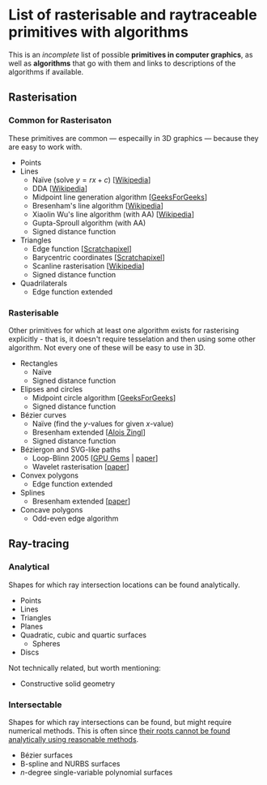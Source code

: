 # List of rasterisable and raytraceable primitives with algorithms

This is an *incomplete* list of possible **primitives in computer graphics**, as well as **algorithms** that go with them and links to descriptions of the algorithms if available.

## Rasterisation

### Common for Rasterisaton

These primitives are common &mdash; especailly in 3D graphics &mdash; because they are easy to work with.

 * Points
 * Lines
   * Naïve (solve $y = rx + c$) [[Wikipedia](https://en.wikipedia.org/wiki/Line_drawing_algorithm#A_naive_line-drawing_algorithm)]
   * DDA [[Wikipedia](https://en.wikipedia.org/wiki/Digital_differential_analyzer_(graphics_algorithm))]
   * Midpoint line generation algorithm [[GeeksForGeeks](https://www.geeksforgeeks.org/mid-point-line-generation-algorithm/)]
   * Bresenham's line algorithm [[Wikipedia](https://en.wikipedia.org/wiki/Bresenham%27s_line_algorithm)]
   * Xiaolin Wu's line algorithm (with AA) [[Wikipedia](https://en.wikipedia.org/wiki/Xiaolin_Wu%27s_line_algorithm)]
   * Gupta-Sproull algorithm (with AA)
   * Signed distance function
 * Triangles
   * Edge function [[Scratchapixel](https://www.scratchapixel.com/lessons/3d-basic-rendering/rasterization-practical-implementation/rasterization-stage)]
   * Barycentric coordinates [[Scratchapixel](https://www.scratchapixel.com/lessons/3d-basic-rendering/rasterization-practical-implementation/rasterization-stage)]</li>
   * Scanline rasterisation [[Wikipedia](https://en.wikipedia.org/wiki/Scanline_rendering)]</li>
   * Signed distance function
 * Quadrilaterals
   * Edge function extended

### Rasterisable

Other primitives for which at least one algorithm exists for rasterising explicitly - that is, it doesn't require tesselation and then using some other algorithm. Not every one of these will be easy to use in 3D.

 * Rectangles
   * Naïve
   * Signed distance function
 * Elipses and circles
   * Midpoint circle algorithm [[GeeksForGeeks](https://www.geeksforgeeks.org/mid-point-circle-drawing-algorithm/)]
   * Signed distance function
 * Bézier curves
   * Naïve (find the $y$-values for given $x$-value)
   * Bresenham extended [[Alois Zingl](http://members.chello.at/easyfilter/bresenham.html)]
   * Signed distance function
 * Béziergon and SVG-like paths
   * Loop-Blinn 2005 [[GPU Gems](https://developer.nvidia.com/gpugems/gpugems3/part-iv-image-effects/chapter-25-rendering-vector-art-gpu) | [paper](https://www.microsoft.com/en-us/research/wp-content/uploads/2005/01/p1000-loop.pdf)]
   * Wavelet rasterisation [[paper](https://people.engr.tamu.edu/schaefer/research/wavelet_rasterization.pdf)]
 * Convex polygons
   * Edge function extended
 * Splines
   * Bresenham extended [[paper](http://members.chello.at/~easyfilter/Bresenham.pdf)]
 * Concave polygons
   * Odd-even edge algorithm

## Ray-tracing

### Analytical

Shapes for which ray intersection locations can be found analytically.

 * Points
 * Lines
 * Triangles
 * Planes
 * Quadratic, cubic and quartic surfaces
   * Spheres
 * Discs

Not technically related, but worth mentioning:

 * Constructive solid geometry

### Intersectable

Shapes for which ray intersections can be found, but might require numerical methods. This is often since [their roots cannot be found analytically using reasonable methods](https://en.wikipedia.org/wiki/Abel%E2%80%93Ruffini_theorem).

 * Bézier surfaces
 * B-spline and NURBS surfaces
 * $n$-degree single-variable polynomial surfaces